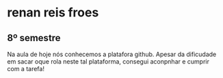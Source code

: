 # renan reis froes
## 8º semestre

Na aula de hoje nós conhecemos a platafora github. Apesar da dificudade em sacar oque rola neste tal plataforma, consegui aconpnhar e cumprir com a tarefa!    
